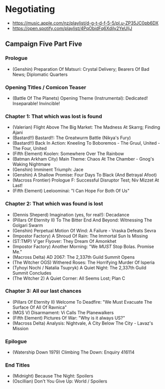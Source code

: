 # Negotiating

* https://music.apple.com/nz/playlist/d-g-t-d-f-5-5/pl.u-ZP35JC0pb6DX
* https://open.spotify.com/playlist/4PqObidFq6Xdily2YeUIjJ

## Campaign Five Part Five
### Prologue

* (Genshin) Preparation Of Matsuri: Crystal Delivery; Bearers Of Bad News; Diplomatic Quarters

### Opening Titles / Comicon Teaser

* (Battle Of The Planets) Opening Theme (Instrumental): Dedicated! Inseparable! Invincible!

### Chapter 1: That which was lost is found

* (Valerian) Flight Above The Big Market: The Madness At Skarrg; Finding Ajani
* (Bastard!!) Bastard!!: The Greatwurm Battle (Nikya's Fury)
* (Bastard!!) Back In Action: Kneeling To Boboremos - The Gruul, United - The Four, United
* (Fifth Element) Koolen: Somewhere Over The Rainbow
* (Batman Arkham City) Main Theme: Chaos At The Chamber - Gnog's Waking Nightmare
* (Genshin) Imminent Triumph: Jace
* (Genshin) A Shallow Promise: Four Days To Black (And Betrayal Afoot)
* (Macross Frontier) Prologue F: Successful Disruptor Test; Niv Mizzet At Last!
* (Fifth Element) Leeloominai: "I Can Hope For Both Of Us"

### Chapter 2: That which was found is lost

* (Dennis Sheperd) Imagination (yes, for real!): Decadance
* (Pillars Of Eternity II) To The Bitter End And Beyond: Witnessing The Golgari Swarm
* (Genshin) Perpetual Motion Of Wind: A Failure - Vraska Defeats Sevra
* (Impostor Factory) A Shroud Of Rain: The Immortal Sun Is Missing
* (ST:TMP) V'ger Flyover: They Dream Of Amonkhet
* (Impostor Factory) Another Morning: "We *MUST* Stop Bolas. Promise Me."
* (Macross Delta) AD 2067: The 2,337th Guild Summit Opens
* (The Witcher OGS) Withered Roses: The Horrifying Murder Of Isperia
* (Tyhoyi Nochi / Natalia Tsupryk) A Quiet Night: The 2,337th Guild Summit Concludes
* (The Witcher 2) A Quiet Corner: All Seems Lost; Plan C

### Chapter 3: All our last chances

* (Pillars Of Eternity II) Welcome To Deadfire: "We Must Evacuate The Surface Of All Of Ravnica"
* (MGS V) Disarmament: Vi Calls The Planewalkers
* (Fifth Element) Pictures Of War: "Why is it always US?"
* (Macross Delta) Analysis: Nightvale, A City Below The City - Lavaz's Mission

### Epilogue

* (Watership Down 1979) Climbing The Down: Enquiry 416114

### End Titles

* (Midnight) Because The Night: Spoilers
* (Oscillian) Don't You Give Up: World / Spoilers
